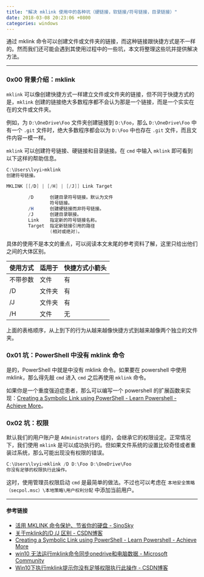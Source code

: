 ```yaml
---
title: "解决 mklink 使用中的各种坑（硬链接，软链接/符号链接，目录链接）"
date: 2018-03-08 20:23:06 +0800
categories: windows
---
```


通过 mklink 命令可以创建文件或文件夹的链接，而这种链接跟快捷方式是不一样的。然而我们还可能会遇到其使用过程中的一些坑，本文将整理这些坑并提供解决方法。

---

<div id="toc"></div>

### 0x00 背景介绍：mklink

`mklink` 可以像创建快捷方式一样建立文件或文件夹的链接，但不同于快捷方式的是，`mklink` 创建的链接绝大多数程序都不会认为那是一个链接，而是一个实实在在的文件或文件夹。

例如，为 `D:\OneDrive\Foo` 文件夹创建链接到 `D:\Foo`，那么 `D:\OneDrive\Foo` 中有一个 `.git` 文件时，绝大多数程序都会以为 `D:\Foo` 中也存在 `.git` 文件，而且文件内容一模一样。

`mklink` 可以创建符号链接、硬链接和目录链接。在 `cmd` 中输入 `mklink` 即可看到以下这样的帮助信息。

```powershell
C:\Users\lvyi>mklink
创建符号链接。

MKLINK [[/D] | [/H] | [/J]] Link Target

        /D      创建目录符号链接。默认为文件
                符号链接。
        /H      创建硬链接而非符号链接。
        /J      创建目录联接。
        Link    指定新的符号链接名称。
        Target  指定新链接引用的路径
                (相对或绝对)。
```

具体的使用不是本文的重点，可以阅读本文末尾的参考资料了解，这里只给出他们之间的大体区别。

使用方式|适用于|快捷方式小箭头
-|-|-
不带参数|文件|有
/D|文件夹|有
/J|文件夹|有
/H|文件|无

上面的表格顺序，从上到下的行为从越来越像快捷方式到越来越像两个独立的文件夹。

### 0x01 坑：PowerShell 中没有 mklink 命令

是的，PowerShell 中就是中没有 mklink 命令。如果要在 powershell 中使用 mklink，那么得先敲 `cmd` 进入 `cmd` 之后再使用 `mklink` 命令。

如果你是一个重度强迫症患者，那么可以编写一个 powershell 的扩展函数来实现：[Creating a Symbolic Link using PowerShell - Learn Powershell - Achieve More](https://learn-powershell.net/2013/07/16/creating-a-symbolic-link-using-powershell/)。

### 0x02 坑：权限

默认我们的用户账户是 `Administrators` 组的，会继承它的权限设定。正常情况下，我们使用 `mklink` 是可以成功执行的。但如果文件系统的设置比较奇怪或者重装过系统，那么可能出现没有权限的错误。

```powershell
C:\Users\lvyi>mklink /D D:\Foo D:\OneDrive\Foo
你没有足够的权限执行此操作。
```

这时，使用管理员权限启动 `cmd` 是最简单的做法。不过也可以考虑在 `本地安全策略（secpol.msc）\本地策略\用户权利分配` 中添加当前用户。

---

#### 参考链接

- [活用 MKLINK 命令保护、节省你的硬盘 - SinoSky](https://www.sinosky.org/mklink-cmd-useful-tips.html)
- [关于mklink的/D /J 区别 - CSDN博客](http://blog.csdn.net/NotBack/article/details/73604292)
- [Creating a Symbolic Link using PowerShell - Learn Powershell - Achieve More](https://learn-powershell.net/2013/07/16/creating-a-symbolic-link-using-powershell/)
- [win10 无法运行mklink命令同步onedrive和电脑数据 - Microsoft Community](https://answers.microsoft.com/zh-hans/windows/forum/windows_10-files-winpc/win10/8df12869-96f4-4cd1-a914-355e908a6015)
- [Win10下执行mklink提示你没有足够权限执行此操作 - CSDN博客](http://blog.csdn.net/u011583025/article/details/52908508)
